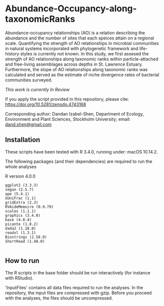 # Abundance-Occupancy-along-taxonomicRanks

Abundance-occupancy relationships (AO) is a relation describing the abundance and the number of sites that each speices attain on a regional scale. Quantifying the strength of AO relationships in microbial communities in natural systems incorporated with phylogenetic framework and life-history styles is currently not known. In this study, we first assesed the strength of AO relationships along taxonomic ranks within particle-attached and free-living assemblages across depths in St. Lawrence Estuary. Furthermore, the slope of AO relationships along taxonomic ranks was calculated and served as the estimate of niche divergence rates of bacterial communities surveyed.

_This work is currently In Review_

If you apply the script provided in this repository, please cite: https://doi.org/10.5281/zenodo.4743168



Corresponding author: Dandan Izabel-Shen, Department of Ecology, Environment and Plant Sciences, Stockholm University; email: dand.shen@gmail.com


## Installation

These scripts have been tested with R 3.4.0, running under: macOS 10.14.2.

The following packages (and their dependencies) are required to run the whole analyses

R version 4.0.0
```
ggplot2 (3.3.3)
vegan (2.5.7)
ape (5.4.1)
GUniFrac (1.1)
gridExtra (2.3)
RVAideMemoire (0.9.79)
scales (1.1.1)
graphics (3.4.0)
base (4.0.4)
picante (1.8.2)
dada2 (1.18.0)
readxl (1.3.1)
Biostrings (2.58.0)
ShortRead (1.48.0)


```

## How to run
The R scripts in the base folder should be run interactively (for instance with RStudio).

'InputFiles' contains all data files required to run the analyses. In the repository, the input files are compressed with gzip. Before you proceed with the analyses, the files should be uncompressed.
